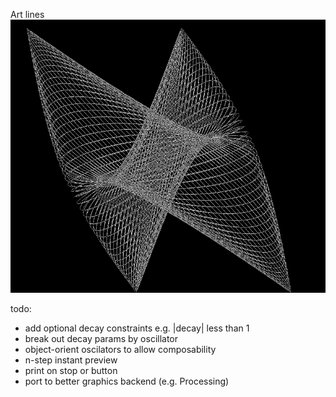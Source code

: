 Art lines
![example drawing](https://github.com/cyniphile/harmonograph/blob/master/example.png)

todo:
- add optional decay constraints e.g. |decay| less than  1
- break out decay params by oscillator
- object-orient oscilators to allow composability
- n-step instant preview
- print on stop or button
- port to better graphics backend (e.g. Processing)


